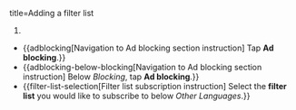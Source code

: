 title=Adding a filter list

<? include filter-list-info ?>

1. <? include open-setting-android ?>
* {{adblocking[Navigation to Ad blocking section instruction] Tap <strong>Ad blocking</strong>.}}
* {{adblocking-below-blocking[Navigation to Ad blocking section instruction] Below <em>Blocking</em>, tap <strong>Ad blocking</strong>.}}
* {{filter-list-selection[Filter list subscription instruction] Select the <strong>filter list</strong> you would like to subscribe to below <em>Other Languages</em>.}}
